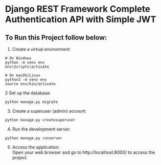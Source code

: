# Django REST Framework Complete Authentication API with Simple JWT   
## To Run this Project follow below:    

1. Create a virtual environment:    
```
# On Windows
python -m venv env
env\Scripts\activate

# On macOS/Linux
python3 -m venv env
source env/bin/activate                 
```
2 Set up the database:
```                 
python manage.py migrate
```
3. Create a superuser (admin) account:              

```
python manage.py createsuperuser
```
4. Run the development server:
```
python manage.py runserver                
```
5. Access the application:                    
Open your web browser and go to http://localhost:8000/ to access the project.
